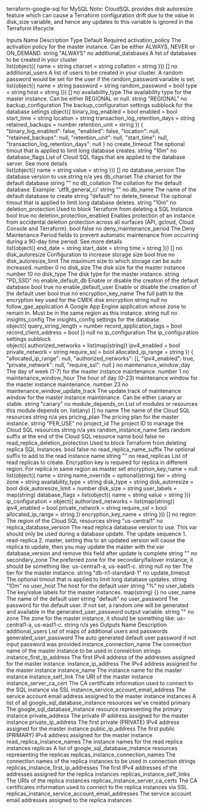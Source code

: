 terraform-google-sql for MySQL
Note: CloudSQL provides disk autoresize feature which can cause a Terraform configuration drift due to the value in disk_size variable, and hence any updates to this variable is ignored in the Terraform lifecycle.

Inputs
Name	Description	Type	Default	Required
activation_policy	The activation policy for the master instance. Can be either ALWAYS, NEVER or ON_DEMAND.	string	"ALWAYS"	no
additional_databases	A list of databases to be created in your cluster	
list(object({
    name      = string
    charset   = string
    collation = string
  }))
[]	no
additional_users	A list of users to be created in your cluster. A random password would be set for the user if the random_password variable is set.	
list(object({
    name            = string
    password        = string
    random_password = bool
    type            = string
    host            = string
  }))
[]	no
availability_type	The availability type for the master instance. Can be either REGIONAL or null.	string	"REGIONAL"	no
backup_configuration	The backup_configuration settings subblock for the database setings	
object({
    binary_log_enabled             = bool
    enabled                        = bool
    start_time                     = string
    location                       = string
    transaction_log_retention_days = string
    retained_backups               = number
    retention_unit                 = string
  })
{
  "binary_log_enabled": false,
  "enabled": false,
  "location": null,
  "retained_backups": null,
  "retention_unit": null,
  "start_time": null,
  "transaction_log_retention_days": null
}
no
create_timeout	The optional timout that is applied to limit long database creates.	string	"10m"	no
database_flags	List of Cloud SQL flags that are applied to the database server. See more details	
list(object({
    name  = string
    value = string
  }))
[]	no
database_version	The database version to use	string	n/a	yes
db_charset	The charset for the default database	string	""	no
db_collation	The collation for the default database. Example: 'utf8_general_ci'	string	""	no
db_name	The name of the default database to create	string	"default"	no
delete_timeout	The optional timout that is applied to limit long database deletes.	string	"10m"	no
deletion_protection	Used to block Terraform from deleting a SQL Instance.	bool	true	no
deletion_protection_enabled	Enables protection of an instance from accidental deletion protection across all surfaces (API, gcloud, Cloud Console and Terraform).	bool	false	no
deny_maintenance_period	The Deny Maintenance Period fields to prevent automatic maintenance from occurring during a 90-day time period. See more details	
list(object({
    end_date   = string
    start_date = string
    time       = string
  }))
[]	no
disk_autoresize	Configuration to increase storage size	bool	true	no
disk_autoresize_limit	The maximum size to which storage can be auto increased.	number	0	no
disk_size	The disk size for the master instance	number	10	no
disk_type	The disk type for the master instance.	string	"PD_SSD"	no
enable_default_db	Enable or disable the creation of the default database	bool	true	no
enable_default_user	Enable or disable the creation of the default user	bool	true	no
encryption_key_name	The full path to the encryption key used for the CMEK disk encryption	string	null	no
follow_gae_application	A Google App Engine application whose zone to remain in. Must be in the same region as this instance.	string	null	no
insights_config	The insights_config settings for the database.	
object({
    query_string_length     = number
    record_application_tags = bool
    record_client_address   = bool
  })
null	no
ip_configuration	The ip_configuration settings subblock	
object({
    authorized_networks = list(map(string))
    ipv4_enabled        = bool
    private_network     = string
    require_ssl         = bool
    allocated_ip_range  = string
  })
{
  "allocated_ip_range": null,
  "authorized_networks": [],
  "ipv4_enabled": true,
  "private_network": null,
  "require_ssl": null
}
no
maintenance_window_day	The day of week (1-7) for the master instance maintenance.	number	1	no
maintenance_window_hour	The hour of day (0-23) maintenance window for the master instance maintenance.	number	23	no
maintenance_window_update_track	The update track of maintenance window for the master instance maintenance. Can be either canary or stable.	string	"canary"	no
module_depends_on	List of modules or resources this module depends on.	list(any)	[]	no
name	The name of the Cloud SQL resources	string	n/a	yes
pricing_plan	The pricing plan for the master instance.	string	"PER_USE"	no
project_id	The project ID to manage the Cloud SQL resources	string	n/a	yes
random_instance_name	Sets random suffix at the end of the Cloud SQL resource name	bool	false	no
read_replica_deletion_protection	Used to block Terraform from deleting replica SQL Instances.	bool	false	no
read_replica_name_suffix	The optional suffix to add to the read instance name	string	""	no
read_replicas	List of read replicas to create. Encryption key is required for replica in different region. For replica in same region as master set encryption_key_name = null	
list(object({
    name                  = string
    name_override         = optional(string)
    tier                  = string
    zone                  = string
    availability_type     = string
    disk_type             = string
    disk_autoresize       = bool
    disk_autoresize_limit = number
    disk_size             = string
    user_labels           = map(string)
    database_flags = list(object({
      name  = string
      value = string
    }))
    ip_configuration = object({
      authorized_networks = list(map(string))
      ipv4_enabled        = bool
      private_network     = string
      require_ssl         = bool
      allocated_ip_range  = string
    })
    encryption_key_name = string
  }))
[]	no
region	The region of the Cloud SQL resources	string	"us-central1"	no
replica_database_version	The read replica database version to use. This var should only be used during a database update. The update sequence 1. read-replica 2. master, setting this to an updated version will cause the replica to update, then you may update the master with the var database_version and remove this field after update is complete	string	""	no
secondary_zone	The preferred zone for the secondary/failover instance, it should be something like: us-central1-a, us-east1-c.	string	null	no
tier	The tier for the master instance.	string	"db-n1-standard-1"	no
update_timeout	The optional timout that is applied to limit long database updates.	string	"10m"	no
user_host	The host for the default user	string	"%"	no
user_labels	The key/value labels for the master instances.	map(string)	{}	no
user_name	The name of the default user	string	"default"	no
user_password	The password for the default user. If not set, a random one will be generated and available in the generated_user_password output variable.	string	""	no
zone	The zone for the master instance, it should be something like: us-central1-a, us-east1-c.	string	n/a	yes
Outputs
Name	Description
additional_users	List of maps of additional users and passwords
generated_user_password	The auto generated default user password if not input password was provided
instance_connection_name	The connection name of the master instance to be used in connection strings
instance_first_ip_address	The first IPv4 address of the addresses assigned for the master instance.
instance_ip_address	The IPv4 address assigned for the master instance
instance_name	The instance name for the master instance
instance_self_link	The URI of the master instance
instance_server_ca_cert	The CA certificate information used to connect to the SQL instance via SSL
instance_service_account_email_address	The service account email address assigned to the master instance
instances	A list of all google_sql_database_instance resources we've created
primary	The google_sql_database_instance resource representing the primary instance
private_address	The private IP address assigned for the master instance
private_ip_address	The first private (PRIVATE) IPv4 address assigned for the master instance
public_ip_address	The first public (PRIMARY) IPv4 address assigned for the master instance
read_replica_instance_names	The instance names for the read replica instances
replicas	A list of google_sql_database_instance resources representing the replicas
replicas_instance_connection_names	The connection names of the replica instances to be used in connection strings
replicas_instance_first_ip_addresses	The first IPv4 addresses of the addresses assigned for the replica instances
replicas_instance_self_links	The URIs of the replica instances
replicas_instance_server_ca_certs	The CA certificates information used to connect to the replica instances via SSL
replicas_instance_service_account_email_addresses	The service account email addresses assigned to the replica instances
